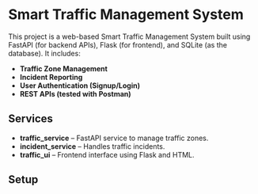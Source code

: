 # Smart Traffic Management System

This project is a web-based Smart Traffic Management System built using FastAPI (for backend APIs), Flask (for frontend), and SQLite (as the database). It includes:

- **Traffic Zone Management**
- **Incident Reporting**
- **User Authentication (Signup/Login)**
- **REST APIs (tested with Postman)**

## Services

- **traffic_service** – FastAPI service to manage traffic zones.
- **incident_service** – Handles traffic incidents.
- **traffic_ui** – Frontend interface using Flask and HTML.

## Setup

